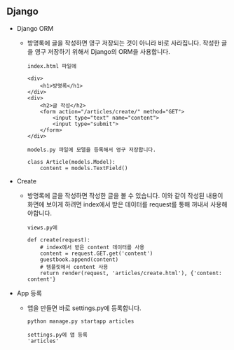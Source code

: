 ## Django

* Django ORM 

  * 방명록에 글을 작성하면 영구 저장되는 것이 아니라 바로 사라집니다. 작성한 글을 영구 저장하기 위해서 Django의 ORM을 사용합니다.

    ```django
    index.html 파일에
    
    <div>
        <h1>방명록</h1>
    </div>
    <div>
        <h2>글 작성</h2>
        <form action="/articles/create/" method="GET">
            <input type="text" name="content">
            <input type="submit">
        </form>
    </div>
    
    models.py 파일에 모델을 등록해서 영구 저장합니다.
    
    class Article(models.Model):
    	content = models.TextField()
    ```

    

* Create

  * 방명록에 글을 작성하면 작성한 글을 볼 수 있습니다. 이와 같이 작성된 내용이 화면에 보이게 하려면 index에서 받은 데이터를 request를 통해 꺼내서 사용해야합니다. 

    ```django
    views.py에
    
    def create(request):
    	# index에서 받은 content 데이터를 사용
    	content = request.GET.get('content')
    	guestbook.append(content)
    	# 템플릿에서 content 사용
    	return render(request, 'articles/create.html'), {'content: content'}
    ```

    

* App 등록

  * 앱을 만들면 바로 settings.py에 등록합니다.

    ```django
    python manage.py startapp articles
    
    settings.py에 앱 등록
    'articles'
    ```

    